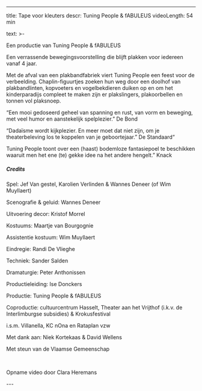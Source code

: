 
---
title: Tape voor kleuters
descr: Tuning People & fABULEUS
videoLength: 54 min

text: >-
  <p>Een productie van Tuning People &amp; fABULEUS</p><p>Een verrassende bewegingsvoorstelling die blijft plakken voor iedereen vanaf 4 jaar.</p><p>Met de afval van een plakbandfabriek viert Tuning People een feest voor de verbeelding. Chaplin-figuurtjes zoeken hun weg door een doolhof van plakbandlinten, kopvoeters en vogelbekdieren duiken op en om het kinderparadijs compleet te maken zijn er plakslingers, plakoorbellen en tonnen vol plaksnoep.</p><p>“Een mooi gedoseerd geheel van spanning en rust, van vorm en beweging, met veel humor en aanstekelijk spelplezier.” De Bond</p><p>“Dadaïsme wordt kijkplezier. En meer moet dat niet zijn, om je theaterbeleving los te koppelen van je geboortejaar.” De Standaard“</p><p>Tuning People toont over een (haast) bodemloze fantasiepoel te beschikken waaruit men het ene (te) gekke idee na het andere hengelt.” Knack</p><h5>Credits</h5><p>Spel: Jef Van gestel, Karolien Verlinden &amp; Wannes Deneer (of Wim Muyllaert) &nbsp;</p><p>Scenografie &amp; geluid: Wannes Deneer </p><p>Uitvoering decor: Kristof Morrel </p><p>Kostuums: Maartje van Bourgognie </p><p>Assistentie kostuum: Wim Muyllaert </p><p>Eindregie: Randi De Vlieghe </p><p>Techniek: Sander Salden </p><p>Dramaturgie: Peter Anthonissen </p><p>Productieleiding: Ise Donckers </p><p>Productie: Tuning People &amp; fABULEUS </p><p>Coproductie: cultuurcentrum Hasselt, Theater aan het Vrijthof (i.k.v. de Interlimburgse subsidies) &amp; Krokusfestival </p><p>i.s.m. Villanella, KC nOna en Rataplan vzw </p><p>Met dank aan: Niek Kortekaas &amp; David Wellens </p><p>Met steun van de Vlaamse Gemeenschap</p><p>‍</p><p>Opname video door Clara Heremans</p>
---
